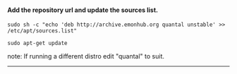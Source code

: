#### Add the repository url and update the sources list.

    sudo sh -c "echo 'deb http://archive.emonhub.org quantal unstable' >> /etc/apt/sources.list"
    
    sudo apt-get update
    
note: If running a different distro edit "quantal" to suit.

-----------------------------------------
